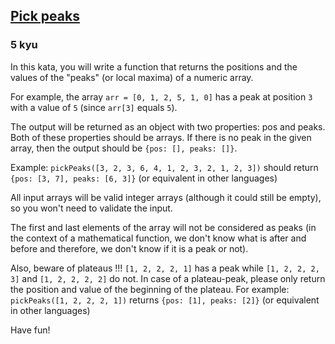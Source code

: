 <h2><a href=https://www.codewars.com/kata/5279f6fe5ab7f447890006a7/train/javascript target="_blank">Pick peaks</a></h2><h3>5 kyu</h3><p>In this kata, you will write a function that returns the positions and the values of the "peaks" (or local maxima) of a numeric array.</p><p>For example, the array <code>arr = [0, 1, 2, 5, 1, 0]</code> has a peak at position <code>3</code> with a value of <code>5</code> (since <code>arr[3]</code> equals <code>5</code>).</p><p>The output will be returned as an object with two properties: pos and peaks. Both of these properties should be arrays. If there is no peak in the given array, then the output should be <code>{pos: [], peaks: []}</code>.</p><p>Example: <code>pickPeaks([3, 2, 3, 6, 4, 1, 2, 3, 2, 1, 2, 3])</code> should return <code>{pos: [3, 7], peaks: [6, 3]}</code> (or equivalent in other languages)</p><p>All input arrays will be valid integer arrays (although it could still be empty), so you won't need to validate the input.</p><p>The first and last elements of the array will not be considered as peaks (in the context of a mathematical function, we don't know what is after and before and therefore, we don't know if it is a peak or not).</p><p>Also, beware of plateaus !!! <code>[1, 2, 2, 2, 1]</code> has a peak while <code>[1, 2, 2, 2, 3]</code> and <code>[1, 2, 2, 2, 2]</code> do not. In case of a plateau-peak, please only return the position and value of the beginning of the plateau. For example: <code>pickPeaks([1, 2, 2, 2, 1])</code> returns <code>{pos: [1], peaks: [2]}</code> (or equivalent in other languages)</p><p>Have fun!</p>